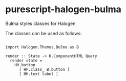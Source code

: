 # purescript-halogen-bulma
Bulma styles classes for Halogen


The classes can be used as follows:

```

import Halogen.Themes.Bulma as B

render :: State -> H.ComponentHTML Query
  render state =
    HH.button
      [ HP.class_ B.button ]
      [ HH.text label ]

```
        
